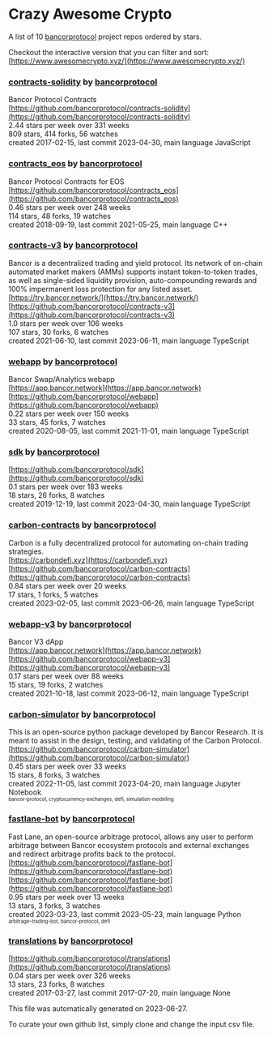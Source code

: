 # Crazy Awesome Crypto
A list of 10 [bancorprotocol](https://github.com/bancorprotocol) project repos ordered by stars.  

Checkout the interactive version that you can filter and sort: 
[https://www.awesomecrypto.xyz/](https://www.awesomecrypto.xyz/)  


### [contracts-solidity](https://github.com/bancorprotocol/contracts-solidity) by [bancorprotocol](https://github.com/bancorprotocol)  
Bancor Protocol Contracts  
[https://github.com/bancorprotocol/contracts-solidity](https://github.com/bancorprotocol/contracts-solidity)  
2.44 stars per week over 331 weeks  
809 stars, 414 forks, 56 watches  
created 2017-02-15, last commit 2023-04-30, main language JavaScript  


### [contracts_eos](https://github.com/bancorprotocol/contracts_eos) by [bancorprotocol](https://github.com/bancorprotocol)  
Bancor Protocol Contracts for EOS  
[https://github.com/bancorprotocol/contracts_eos](https://github.com/bancorprotocol/contracts_eos)  
0.46 stars per week over 248 weeks  
114 stars, 48 forks, 19 watches  
created 2018-09-19, last commit 2021-05-25, main language C++  


### [contracts-v3](https://github.com/bancorprotocol/contracts-v3) by [bancorprotocol](https://github.com/bancorprotocol)  
Bancor is a decentralized trading and yield protocol. Its network of on-chain automated market makers (AMMs) supports instant token-to-token trades, as well as single-sided liquidity provision, auto-compounding rewards and 100% impermanent loss protection for any listed asset.  
[https://try.bancor.network/](https://try.bancor.network/)  
[https://github.com/bancorprotocol/contracts-v3](https://github.com/bancorprotocol/contracts-v3)  
1.0 stars per week over 106 weeks  
107 stars, 30 forks, 6 watches  
created 2021-06-10, last commit 2023-06-11, main language TypeScript  


### [webapp](https://github.com/bancorprotocol/webapp) by [bancorprotocol](https://github.com/bancorprotocol)  
Bancor Swap/Analytics webapp  
[https://app.bancor.network](https://app.bancor.network)  
[https://github.com/bancorprotocol/webapp](https://github.com/bancorprotocol/webapp)  
0.22 stars per week over 150 weeks  
33 stars, 45 forks, 7 watches  
created 2020-08-05, last commit 2021-11-01, main language TypeScript  


### [sdk](https://github.com/bancorprotocol/sdk) by [bancorprotocol](https://github.com/bancorprotocol)  
  
[https://github.com/bancorprotocol/sdk](https://github.com/bancorprotocol/sdk)  
0.1 stars per week over 183 weeks  
18 stars, 26 forks, 8 watches  
created 2019-12-19, last commit 2023-04-30, main language TypeScript  


### [carbon-contracts](https://github.com/bancorprotocol/carbon-contracts) by [bancorprotocol](https://github.com/bancorprotocol)  
Carbon is a fully decentralized protocol for automating on-chain trading strategies.  
[https://carbondefi.xyz](https://carbondefi.xyz)  
[https://github.com/bancorprotocol/carbon-contracts](https://github.com/bancorprotocol/carbon-contracts)  
0.84 stars per week over 20 weeks  
17 stars, 1 forks, 5 watches  
created 2023-02-05, last commit 2023-06-26, main language TypeScript  


### [webapp-v3](https://github.com/bancorprotocol/webapp-v3) by [bancorprotocol](https://github.com/bancorprotocol)  
Bancor V3 dApp  
[https://app.bancor.network](https://app.bancor.network)  
[https://github.com/bancorprotocol/webapp-v3](https://github.com/bancorprotocol/webapp-v3)  
0.17 stars per week over 88 weeks  
15 stars, 19 forks, 2 watches  
created 2021-10-18, last commit 2023-06-12, main language TypeScript  


### [carbon-simulator](https://github.com/bancorprotocol/carbon-simulator) by [bancorprotocol](https://github.com/bancorprotocol)  
This is an open-source python package developed by Bancor Research. It is meant to assist in the design, testing, and validating of the Carbon Protocol.  
[https://github.com/bancorprotocol/carbon-simulator](https://github.com/bancorprotocol/carbon-simulator)  
0.45 stars per week over 33 weeks  
15 stars, 8 forks, 3 watches  
created 2022-11-05, last commit 2023-04-20, main language Jupyter Notebook  
<sub><sup>bancor-protocol, cryptocurrency-exchanges, defi, simulation-modeling</sup></sub>


### [fastlane-bot](https://github.com/bancorprotocol/fastlane-bot) by [bancorprotocol](https://github.com/bancorprotocol)  
Fast Lane, an open-source arbitrage protocol, allows any user to perform arbitrage between Bancor ecosystem protocols and external exchanges and redirect arbitrage profits back to the protocol.  
[https://github.com/bancorprotocol/fastlane-bot](https://github.com/bancorprotocol/fastlane-bot)  
[https://github.com/bancorprotocol/fastlane-bot](https://github.com/bancorprotocol/fastlane-bot)  
0.95 stars per week over 13 weeks  
13 stars, 3 forks, 3 watches  
created 2023-03-23, last commit 2023-05-23, main language Python  
<sub><sup>arbitrage-trading-bot, bancor-protocol, defi</sup></sub>


### [translations](https://github.com/bancorprotocol/translations) by [bancorprotocol](https://github.com/bancorprotocol)  
  
[https://github.com/bancorprotocol/translations](https://github.com/bancorprotocol/translations)  
0.04 stars per week over 326 weeks  
13 stars, 23 forks, 8 watches  
created 2017-03-27, last commit 2017-07-20, main language None  


This file was automatically generated on 2023-06-27.  

To curate your own github list, simply clone and change the input csv file.  